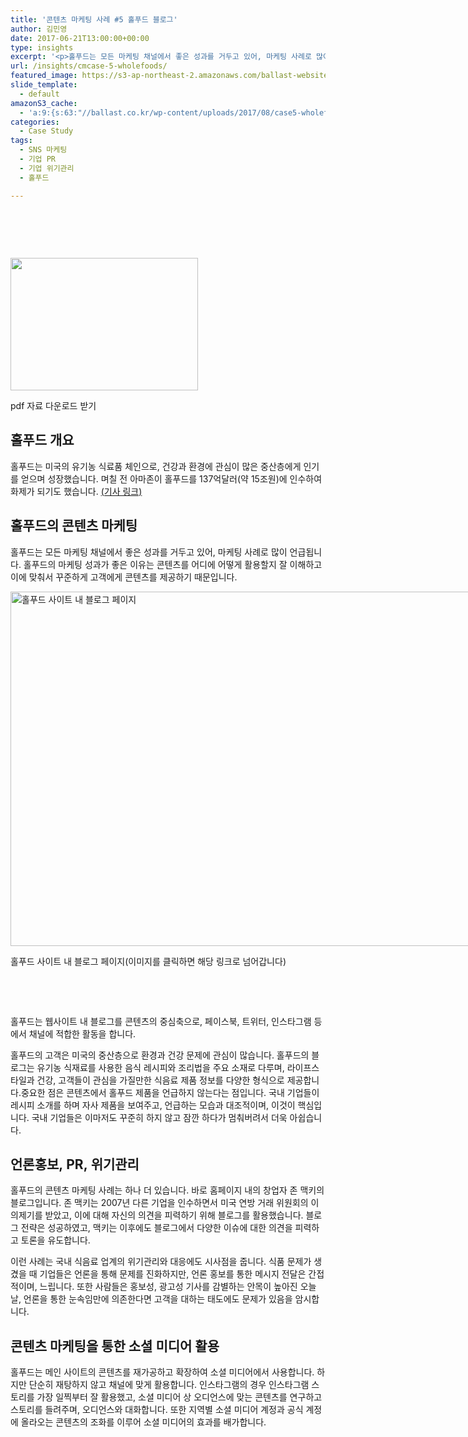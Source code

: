 ```yaml
---
title: '콘텐츠 마케팅 사례 #5 홀푸드 블로그'
author: 김민영
date: 2017-06-21T13:00:00+00:00
type: insights
excerpt: '<p>홀푸드는 모든 마케팅 채널에서 좋은 성과를 거두고 있어, 마케팅 사례로 많이 언급됩니다. 홀푸드의 마케팅 성과가 좋은 이유는 콘텐츠를 어디에 어떻게 활용할지&nbsp;잘 이해하고 이에 맞춰서 꾸준하게 고객에게 콘텐츠를 제공하기 때문입니다.&nbsp;</p>'
url: /insights/cmcase-5-wholefoods/
featured_image: https://s3-ap-northeast-2.amazonaws.com/ballast-website-images/wp-content/uploads/2017/06/15110122/Screen-Shot-2017-06-20-at-1.43.38-PM.png
slide_template:
  - default
amazonS3_cache:
  - 'a:9:{s:63:"//ballast.co.kr/wp-content/uploads/2017/08/case5-wholefoods.pdf";i:52806;s:133:"//s3-ap-northeast-2.amazonaws.com/ballast-website-images/wp-content/uploads/2017/06/15110122/Screen-Shot-2017-06-20-at-1.43.38-PM.png";i:51679;s:141:"//s3-ap-northeast-2.amazonaws.com/ballast-website-images/wp-content/uploads/2017/06/15110122/Screen-Shot-2017-06-20-at-1.43.38-PM-300x212.png";i:51679;s:87:"//www.ballast.co.kr/wp-content/uploads/2017/06/Screen-Shot-2017-06-20-at-1.43.38-PM.png";i:51679;s:95:"//www.ballast.co.kr/wp-content/uploads/2017/06/Screen-Shot-2017-06-20-at-1.43.38-PM-300x212.png";i:51679;s:133:"//s3-ap-northeast-2.amazonaws.com/ballast-website-images/wp-content/uploads/2017/06/25081330/Screen-Shot-2018-03-25-at-8.10.47-AM.png";i:54514;s:87:"//www.ballast.co.kr/wp-content/uploads/2017/06/Screen-Shot-2018-03-25-at-8.10.47-AM.png";i:54514;s:67:"//www.ballast.co.kr/wp-content/uploads/2017/08/case5-wholefoods.pdf";i:52806;s:78:"//www.yonhapnews.co.kr/bulletin/2017/06/17/0200000000AKR20170617005600091.HTML";a:1:{s:9:"timestamp";i:1521933272;}}'
categories:
  - Case Study
tags:
  - SNS 마케팅
  - 기업 PR
  - 기업 위기관리
  - 홀푸드

---
```

&nbsp;

&nbsp;

## 

<div id="attachment_51679" style="width: 310px" class="wp-caption alignnone">
  <a href="http://www.ballast.co.kr/wp-content/uploads/2017/08/case5-wholefoods.pdf" target="_blank" rel="noopener"><img class="wp-image-51679 size-medium" src="https://s3-ap-northeast-2.amazonaws.com/ballast-website-images/wp-content/uploads/2017/06/15110122/Screen-Shot-2017-06-20-at-1.43.38-PM-300x212.png" alt="" width="300" height="212" srcset="https://s3-ap-northeast-2.amazonaws.com/ballast-website-images/wp-content/uploads/2017/06/15110122/Screen-Shot-2017-06-20-at-1.43.38-PM-300x212.png 300w, https://s3-ap-northeast-2.amazonaws.com/ballast-website-images/wp-content/uploads/2017/06/15110122/Screen-Shot-2017-06-20-at-1.43.38-PM-768x542.png 768w, https://s3-ap-northeast-2.amazonaws.com/ballast-website-images/wp-content/uploads/2017/06/15110122/Screen-Shot-2017-06-20-at-1.43.38-PM-1024x722.png 1024w, https://s3-ap-northeast-2.amazonaws.com/ballast-website-images/wp-content/uploads/2017/06/15110122/Screen-Shot-2017-06-20-at-1.43.38-PM.png 1446w" sizes="(max-width: 300px) 100vw, 300px" /></a>
  
  <p class="wp-caption-text">
    pdf 자료 다운로드 받기
  </p>
</div>

## 홀푸드 개요

홀푸드는 미국의 유기농 식료품 체인으로, 건강과 환경에 관심이 많은 중산층에게 인기를 얻으며 성장했습니다. 며칠 전 아마존이 홀푸드를 137억달러(약 15조원)에 인수하여 화제가 되기도 했습니다. <a href="http://www.yonhapnews.co.kr/bulletin/2017/06/17/0200000000AKR20170617005600091.HTML" target="_blank" rel="noopener">(기사 링크)</a>

## 홀푸드의 콘텐츠 마케팅

홀푸드는 모든 마케팅 채널에서 좋은 성과를 거두고 있어, 마케팅 사례로 많이 언급됩니다. 홀푸드의 마케팅 성과가 좋은 이유는 콘텐츠를 어디에 어떻게 활용할지 잘 이해하고 이에 맞춰서 꾸준하게 고객에게 콘텐츠를 제공하기 때문입니다.

<div id="attachment_54514" style="width: 1010px" class="wp-caption alignnone">
  <a href="http://www.wholefoodsmarket.com/blog/whole-story"><img class="wp-image-54514 size-full" src="https://s3-ap-northeast-2.amazonaws.com/ballast-website-images/wp-content/uploads/2017/06/25081330/Screen-Shot-2018-03-25-at-8.10.47-AM.png" alt="홀푸드 사이트 내 블로그 페이지" width="1000" height="567" srcset="https://s3-ap-northeast-2.amazonaws.com/ballast-website-images/wp-content/uploads/2017/06/25081330/Screen-Shot-2018-03-25-at-8.10.47-AM.png 1000w, https://s3-ap-northeast-2.amazonaws.com/ballast-website-images/wp-content/uploads/2017/06/25081330/Screen-Shot-2018-03-25-at-8.10.47-AM-300x170.png 300w, https://s3-ap-northeast-2.amazonaws.com/ballast-website-images/wp-content/uploads/2017/06/25081330/Screen-Shot-2018-03-25-at-8.10.47-AM-768x435.png 768w" sizes="(max-width: 1000px) 100vw, 1000px" /></a>
  
  <p class="wp-caption-text">
    홀푸드 사이트 내 블로그 페이지(이미지를 클릭하면 해당 링크로 넘어갑니다)
  </p>
</div>

&nbsp;

&nbsp;

홀푸드는 웹사이트 내 블로그를 콘텐츠의 중심축으로, 페이스북, 트위터, 인스타그램 등에서 채널에 적합한 활동을 합니다.

홀푸드의 고객은 미국의 중산층으로 환경과 건강 문제에 관심이 많습니다. 홀푸드의 블로그는 유기농 식재료를 사용한 음식 레시피와 조리법을 주요 소재로 다루며, 라이프스타일과 건강, 고객들이 관심을 가질만한 식음료 제품 정보를 다양한 형식으로 제공합니다.중요한 점은 콘텐츠에서 홀푸드 제품을 언급하지 않는다는 점입니다. 국내 기업들이 레시피 소개를 하며 자사 제품을 보여주고, 언급하는 모습과 대조적이며, 이것이 핵심입니다. 국내 기업들은 이마저도 꾸준히 하지 않고 잠깐 하다가 멈춰버려서 더욱 아쉽습니다.

## 언론홍보, PR, 위기관리

홀푸드의 콘텐츠 마케팅 사례는 하나 더 있습니다. 바로 홈페이지 내의 창업자 존 맥키의 블로그입니다. 존 맥키는 2007년 다른 기업을 인수하면서 미국 연방 거래 위원회의 이의제기를 받았고, 이에 대해 자신의 의견을 피력하기 위해 블로그를 활용했습니다. 블로그 전략은 성공하였고, 맥키는 이후에도 블로그에서 다양한 이슈에 대한 의견을 피력하고 토론을 유도합니다.

이런 사례는 국내 식음료 업계의 위기관리와 대응에도 시사점을 줍니다. 식품 문제가 생겼을 때 기업들은 언론을 통해 문제를 진화하지만, 언론 홍보를 통한 메시지 전달은 간접적이며, 느립니다. 또한 사람들은 홍보성, 광고성 기사를 감별하는 안목이 높아진 오늘날, 언론을 통한 눈속임만에 의존한다면 고객을 대하는 태도에도 문제가 있음을 암시합니다.

## 콘텐츠 마케팅을 통한 소셜 미디어 활용

홀푸드는 메인 사이트의 콘텐츠를 재가공하고 확장하여 소셜 미디어에서 사용합니다. 하지만 단순히 재탕하지 않고 채널에 맞게 활용합니다. 인스타그램의 경우 인스타그램 스토리를 가장 일찍부터 잘 활용했고, 소셜 미디어 상 오디언스에 맞는 콘텐츠를 연구하고 스토리를 들려주며, 오디언스와 대화합니다. 또한 지역별 소셜 미디어 계정과 공식 계정에 올라오는 콘텐츠의 조화를 이루어 소셜 미디어의 효과를 배가합니다.